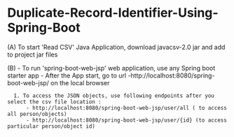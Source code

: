# Duplicate-Record-Identifier-Using-Spring-Boot

(A) To start 'Read CSV' Java Application, download javacsv-2.0 jar and add to project jar files



(B) - To run 'spring-boot-web-jsp' web application, use any Spring boot starter app
    - After the App start, go to url -http://localhost:8080/spring-boot-web-jsp/ on the local browser

      1. To access the JSON objects, use following endpoints after you select the csv file location :
          - http://localhost:8080/spring-boot-web-jsp/user/all ( to access all person/objects)
          - http://localhost:8080/spring-boot-web-jsp/user/{id} (to access particular person/object id)
   
        
